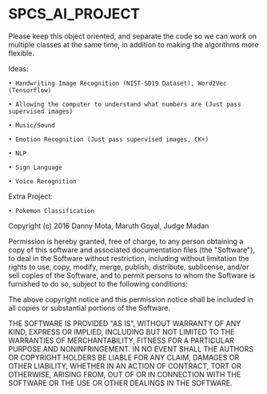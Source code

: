 # SPCS_AI_PROJECT
Please keep this object oriented, and separate the code so we can work on multiple classes at the same time, in addition to making the algorithms more flexible.

Ideas:

	• Handwriting Image Recognition (NIST-SD19 Dataset), Word2Vec (Tensorflow)
	
	• Allowing the computer to understand what numbers are (Just pass supervised images)
	
	• Music/Sound
	
	• Emotion Recognition (Just pass supervised images, CK+)
	
	• NLP
	
	• Sign Language
	
	• Voice Recognition
	
Extra Project:

	• Pokemon Classification




Copyright (c) 2016 Danny Mota, Maruth Goyal, Judge Madan

Permission is hereby granted, free of charge, to any person obtaining a copy of this software and associated documentation files (the "Software"), to deal in the Software without restriction, including without limitation the rights to use, copy, modify, merge, publish, distribute, sublicense, and/or sell copies of the Software, and to permit persons to whom the Software is furnished to do so, subject to the following conditions:

The above copyright notice and this permission notice shall be included in all copies or substantial portions of the Software.

THE SOFTWARE IS PROVIDED "AS IS", WITHOUT WARRANTY OF ANY KIND, EXPRESS OR IMPLIED, INCLUDING BUT NOT LIMITED TO THE WARRANTIES OF MERCHANTABILITY, FITNESS FOR A PARTICULAR PURPOSE AND NONINFRINGEMENT. IN NO EVENT SHALL THE AUTHORS OR COPYRIGHT HOLDERS BE LIABLE FOR ANY CLAIM, DAMAGES OR OTHER LIABILITY, WHETHER IN AN ACTION OF CONTRACT, TORT OR OTHERWISE, ARISING FROM, OUT OF OR IN CONNECTION WITH THE SOFTWARE OR THE USE OR OTHER DEALINGS IN THE SOFTWARE.

